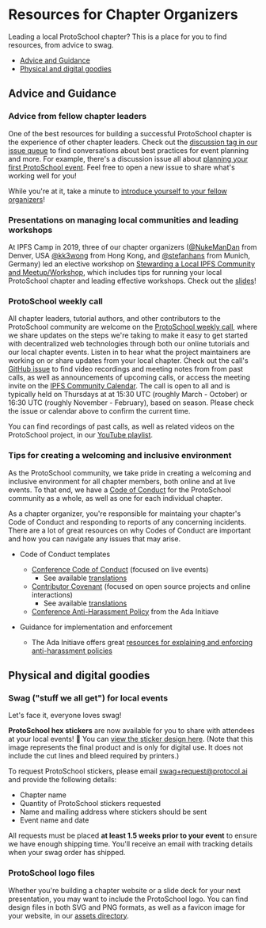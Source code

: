# Resources for Chapter Organizers

Leading a local ProtoSchool chapter? This is a place for you to find resources, from advice to swag.
- [Advice and Guidance](#advice-and-guidance)
- [Physical and digital goodies](#physical-and-digital-goodies)

## Advice and Guidance

### Advice from fellow chapter leaders

One of the best resources for building a successful ProtoSchool chapter is the experience of other chapter leaders. Check out the [discussion tag in our issue queue](https://github.com/ProtoSchool/organizing/issues?q=is%3Aissue+is%3Aopen+label%3Adiscussion) to find conversations about best practices for event planning and more.  For example, there's a discussion issue all about [planning your first ProtoSchool event](https://github.com/ProtoSchool/organizing/issues/33). Feel free to open a new issue to share what's working well for you!

While you're at it, take a minute to [introduce yourself to your fellow organizers](https://github.com/ProtoSchool/organizing/issues/26)!

### Presentations on managing local communities and leading workshops

At IPFS Camp in 2019, three of our chapter organizers ([@NukeManDan](https://github.com/NukeManDan) from Denver, USA [@kk3wong](https://github.com/kk3wong) from Hong Kong, and [@stefanhans](https://github.com/stefanhans) from Munich, Germany) led an elective workshop on [Stewarding a Local IPFS Community and Meetup/Workshop](https://github.com/ipfs/camp/blob/master/CORE_AND_ELECTIVE_COURSES/ELECTIVE_COURSE_F/README.md), which includes tips for running your local ProtoSchool chapter and leading effective workshops. Check out the [slides](https://docs.google.com/presentation/d/1OLmSfOMjffl7z2ODxHaBcQBmyVEGdt8O7h3bxYv_VVI/edit#slide=id.g4c43915634_2_51)! 

### ProtoSchool weekly call

All chapter leaders, tutorial authors, and other contributors to the ProtoSchool community are welcome on the  [ProtoSchool weekly call](https://github.com/ProtoSchool/organizing/issues/47), where we share updates on the steps we're taking to make it easy to get started with decentralized web technologies through both our online tutorials and our local chapter events. Listen in to hear what the project maintainers are working on or share updates from your local chapter. Check out the call's [GitHub issue](https://github.com/ProtoSchool/organizing/issues/47) to find video recordings and meeting notes from from past calls, as well as announcements of upcoming calls, or access the meeting invite on the [IPFS Community Calendar](https://calendar.google.com/calendar/embed?src=ipfs.io_eal36ugu5e75s207gfjcu0ae84@group.calendar.google.com&ctz=UTC). The call is open to all and is typically held on Thursdays at at 15:30 UTC (roughly March - October) or 16:30 UTC (roughly November - February), based on season. Please check the issue or calendar above to confirm the current time.

You can find recordings of past calls, as well as related videos on the ProtoSchool project, in our [YouTube playlist](https://www.youtube.com/playlist?list=PLuhRWgmPaHtSOTRjgIj2s9wrkItxzA36P).

### Tips for creating a welcoming and inclusive environment

As the ProtoSchool community, we take pride in creating a welcoming and inclusive environment for all chapter members, both online and at live events. To that end, we have a [Code of Conduct](https://github.com/protoschool/organizing/blob/master/CODE_OF_CONDUCT.md) for the ProtoSchool community as a whole, as well as one for each individual chapter.

As a chapter organizer, you're responsible for maintaing your chapter's Code of Conduct and responding to reports of any concerning incidents. There are a lot of great resources on why Codes of Conduct are important and how you can navigate any issues that may arise.

- Code of Conduct templates
  - [Conference Code of Conduct](http://confcodeofconduct.com/) (focused on live events)
    - See available [translations](https://github.com/confcodeofconduct/confcodeofconduct.com)
  - [Contributor Covenant](https://www.contributor-covenant.org/version/1/4/code-of-conduct) (focused on open source projects and online interactions)
    - See available [translations](https://www.contributor-covenant.org/translations)
  - [Conference Anti-Harassment Policy](http://geekfeminism.wikia.com/wiki/Conference_anti-harassment/Policy) from the Ada Initiave


- Guidance for implementation and enforcement
  - The Ada Initiave offers great [resources for explaining and enforcing anti-harassment policies](http://geekfeminism.wikia.com/wiki/Conference_anti-harassment/Policy_resources)

## Physical and digital goodies

### Swag ("stuff we all get") for local events

Let's face it, everyone loves swag!

**ProtoSchool hex stickers** are now available for you to share with attendees at your local events! 🎉 You can [view the sticker design here](/assets/swag/protoschool_sticker_digital_use_only.png). (Note that this image represents the final product and is only for digital use. It does not include the cut lines and bleed required by printers.)

To request ProtoSchool stickers, please email [swag+request@protocol.ai](mailto:swag+request@protocol.ai) and provide the following details:

- Chapter name
- Quantity of ProtoSchool stickers requested
- Name and mailing address where stickers should be sent
- Event name and date

All requests must be placed **at least 1.5 weeks prior to your event** to ensure we have enough shipping time. You'll receive an email with tracking details when your swag order has shipped. 

### ProtoSchool logo files

Whether you're building a chapter website or a slide deck for your next presentation, you may want to include the ProtoSchool logo. You can find design files in both SVG and PNG formats, as well as a favicon image for your website, in our [assets directory](/assets).
